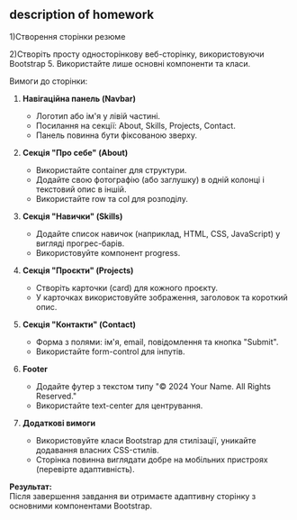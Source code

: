 ## description of homework

1)Створення сторінки резюме

2)Створіть просту односторінкову веб-сторінку, використовуючи Bootstrap 5.
Використайте лише основні компоненти та класи.

Вимоги до сторінки:


1. **Навігаційна панель (Navbar)**
    - Логотип або ім'я у лівій частині.
    - Посилання на секції: About, Skills, Projects, Contact.
    - Панель повинна бути фіксованою зверху.

2. **Секція "Про себе" (About)**
    - Використайте container для структури.
    - Додайте свою фотографію (або заглушку) в одній колонці і текстовий опис в іншій.
    - Використайте row та col для розподілу.

3. **Секція "Навички" (Skills)**
    - Додайте список навичок (наприклад, HTML, CSS, JavaScript) у вигляді прогрес-барів.
    - Використовуйте компонент progress.

4. **Секція "Проєкти" (Projects)**
    - Створіть карточки (card) для кожного проєкту.
    - У карточках використовуйте зображення, заголовок та короткий опис.

5. **Секція "Контакти" (Contact)**
    - Форма з полями: ім'я, email, повідомлення та кнопка "Submit".
    - Використайте form-control для інпутів.

6. **Footer**
    - Додайте футер з текстом типу "© 2024 Your Name. All Rights Reserved."
    - Використайте text-center для центрування.

7. **Додаткові вимоги**
    - Використовуйте класи Bootstrap для стилізації, уникайте додавання власних CSS-стилів.
    - Сторінка повинна виглядати добре на мобільних пристроях (перевірте адаптивність).

**Результат:**  
Після завершення завдання ви отримаєте адаптивну сторінку з основними компонентами Bootstrap.  
